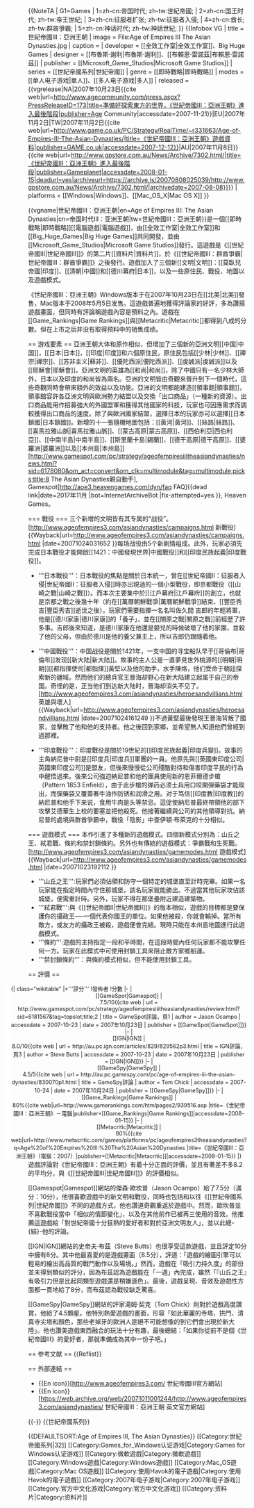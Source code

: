 {{NoteTA
| G1=Games
| 1=zh-cn:帝国时代; zh-tw:世紀帝國;
| 2=zh-cn:国王时代; zh-tw:帝王世紀;
| 3=zh-cn:征服者扩张; zh-tw:征服者入侵;
| 4=zh-cn:酋长; zh-tw:群酋爭霸;
| 5=zh-cn:神话时代; zh-tw:神話世紀;
}}
{{Infobox VG
| title = 世紀帝國III：亞洲王朝
| image = File:Age of Empires III The Asian Dynasties.jpg
| caption =
| developer = [[全效工作室|全效工作室]]、Big Huge Games
| designer = [[布魯斯·謝利|布魯斯·謝利]]、[[布賴恩·雷諾茲|布賴恩·雷諾茲]]
| publisher = [[Microsoft_Game_Studios|Microsoft Game Studios]]
| series = [[世紀帝國系列|世紀帝國]]
| genre = [[即時戰略|即時戰略]]
| modes = [[单人电子游戏|單人]]、[[多人电子游戏|多人]]
| released = {{vgrelease|NA|2007年10月23日<ref name="Press Release">{{cite web|url=http://www.agecommunity.com/press.aspx?PressReleaseID=173|title=準備好探索東方的世界，《世紀帝國III：亞洲王朝》進入最後階段|publisher=Age Community|accessdate=2007-11-21}}</ref>|EU|2007年11月2日|TW|2007年11月2日<ref name="Game Details">{{cite web|url=http://www.game.co.uk/PC/Strategy/RealTime/~r331663/Age-of-Empires-III-The-Asian-Dynasties/|title=《世紀帝國III：亞洲王朝》遊戲資料|publisher=GAME.co.uk|accessdate=2007-12-12}}</ref>|AU|2007年11月8日<ref name="Goes Gold">}}{{cite web|url=http://www.gpstore.com.au/News/Archive/7302.html/|title=《世紀帝國III：亞洲王朝》進入最後階段|publisher=Gameplanet|accessdate=2008-01-15|deadurl=yes|archiveurl=https://archive.is/20070808025039/http://www.gpstore.com.au/News/Archive/7302.html/|archivedate=2007-08-08}}</ref>}}
| platforms = [[Windows|Windows]]、[[Mac_OS_X|Mac OS X]]
}}

{{vgname|世紀帝國III：亞洲王朝|en=Age of Empires III: The Asian Dynasties|cn=帝国时代III：亚洲王朝|tw=世紀帝國III：亞洲王朝}}是一個[[即時戰略|即時戰略]][[電腦遊戲|電腦遊戲]]，由[[全效工作室|全效工作室]]和[[Big_Huge_Games|Big Huge Games]]共同開發，並由[[Microsoft_Game_Studios|Microsoft Game Studios]]發行。這遊戲是《[[世紀帝國III|世紀帝國III]]》的第二片[[資料片|資料片]]，於《[[世紀帝國III：群酋爭霸|世紀帝國III：群酋爭霸]]》之後發行。遊戲加入了三個新[[文明|文明]]：[[莫臥兒帝國|印度]]、[[清朝|中國]]和[[德川幕府|日本]]，以及一些原住民、戰伇、地圖以及遊戲模式。

《世紀帝國III：亞洲王朝》Windows版本于在2007年10月23日在[[北美|北美]]發售，Mac版本于2008年5月5日发售。這遊戲普遍地獲得評論家的好評，多為讚揚遊戲畫面，但同時有評論稱遊戲內容是預料之內。遊戲在[[Game_Rankings|Game Rankings]]與[[Metacritic|Metacritic]]都得到八成的分數。但在上市之后并没有取得预料中的销售成绩。

== 游戏要素 ==
亞洲王朝大体和原作相似，但增加了三個新的亞洲文明[[中国|中国]]，[[日本|日本]]，[[印度|印度]]和六個原住民，原住民包括[[少林|少林]]、[[禪宗|禪宗]]、[[苏非主义|蘇非]]、[[優陀西派|優陀西派]]、[[虔誠派|虔誠派]]以及[[耶穌會|耶穌會]]。亞洲文明的英雄為[[和尚|和尚]]，除了中國只有一名少林大師外，日本以及印度的和尚皆為兩名。亞洲的文明皆由奇觀來晉升到下一個時代，這些奇觀同時會帶來額外的效益以及功能。亞洲的文明都能建造[[領事館|領事館]]，領事館容許各亞洲文明與歐洲勢力結盟以及交換「出口商品」（一種新的資源）。出口商品能用作招募強大的外國盟軍和獲得其他國家的科技，玩家也可因應需求而調較獲得出口商品的速度。除了與歐洲國家結盟，選擇日本的玩家亦可以選擇[[日本鎖國|日本鎖國]]。新增的十一張隨機地圖包括：[[黃河|黃河]]、[[絲路|絲路]]、[[喜馬拉雅山脈|喜馬拉雅山脈]]、[[蒙古高原|蒙古高原]]、[[西伯利亞|西伯利亞]]、[[中南半島|中南半島]]、[[斯里蘭卡島|錫蘭]]、[[德干高原|德干高原]]、[[婆羅洲|婆羅洲]]以及[[本州島|本州島]]<ref>[http://www.gamespot.com/pc/strategy/ageofempiresiiitheasiandynasties/news.html?sid=6178080&om_act=convert&om_clk=multimodule&tag=multimodule;picks;title;8 The Asian Dynasties親自動手], Gamespot</ref><ref>[http://aoe3.heavengames.com/dyn/faq FAQ]{{dead link|date=2017年11月 |bot=InternetArchiveBot |fix-attempted=yes }}, Heaven Games</ref>。

=== 戰役 ===
三个新增的文明皆有其专属的“战役”。<ref name="New Campaigns">[http://www.ageofempires3.com/asiandynasties/campaigns.html 新戰役] {{Wayback|url=http://www.ageofempires3.com/asiandynasties/campaigns.html |date=20071024031652 }}</ref><ref name="Goes Gold"/>每场战役由5个新剧情组成。<ref name="New Campaigns"/>此外，玩家必須先完成日本戰役才能開啟[[1421：中國發現世界|中國戰役]]和[[印度民族起義|印度戰役]]。

* '''日本戰役'''：日本戰役的焦點是關於日本統一，曾在[[世紀帝國II：征服者入侵|世紀帝國II：征服者入侵]]時亦出現過的一個小型戰役，即京都戰役（[[山崎之戰|山崎之戰]]）。而本次主要集中於[[江戶幕府|江戶幕府]]的創立，也就是京都之戰之後幾十年（約在[[萬曆朝鮮戰爭|萬曆朝鮮戰爭]]結束、[[豐臣秀吉|豐臣秀吉]]逝世之後）。玩家們需要指揮一名名叫佐久間 吉郎的年輕將軍，他是[[德川家康|德川家康]]的「養子」，並在[[關原之戰|關原之戰]]前經歷了許多事。<ref name="New Campaigns"/>吉郎後來知道，是德川家康在他還是嬰兒的時候破壞了他的家園，並殺了他的父母，但由於德川是他的養父兼主上，所以吉郎仍跟隨着他。

* '''中國戰役'''：中国战役是關於1421年，一支中国的寻宝船队早于[[哥倫布|哥倫布]]发现[[新大陆|新大陆]]。<ref name="New Campaigns"/>故事的主人公是一直夢見世外桃源的[[明朝|明朝]][[都指揮使司|都指揮]]黃堅以及他的助手，水手陳烙，他们受命于朝廷探索新的疆域。然而他们的總兵官王晉海却野心在新大陆建立起属于自己的帝国。奇怪的是，正当他们到达新大陆时，晉海却消失不见了。<ref name="Heroes and Villains">[http://www.ageofempires3.com/asiandynasties/heroesandvillians.html 英雄與壞人] {{Wayback|url=http://www.ageofempires3.com/asiandynasties/heroesandvillians.html |date=20071024161249 }}</ref>不過黃堅最後發現王晉海背叛了國家，並擊敗了他和他的支持者。他之後回到家鄉，並希望無人知道他們曾經到過那裡。

* '''印度戰役'''：印度戰役是關於19世紀的[[印度民族起義|印度兵變]]。<ref name="New Campaigns"/>故事的主角納尼普中尉是[[印度兵|印度兵]]軍團的一員。他原先與[[英國東印度公司|英國東印度公司]]是盟友，但後來慢慢從公司殘酷對待和傷害印度平民的行為中醒悟過來。後來公司強迫納尼普和他的團員使用新的恩菲爾德步槍（Pattern 1853 Enfield），由于此步槍的弹药必须士兵用口咬開彈藥袋才能取出，而彈藥袋又覆蓋著牛油作防锈和润滑之用。对于笃信[[印度教|印度教]]的納尼普和他手下来说，食用牛肉是头等禁忌。這促使納尼普最終帶領他的部下攻擊艾德華生上校的要塞並把他殺死。他接著繼續與公司的其他領導對抗。納尼普的處境與群酋爭霸中，戰役「陰影」中查伊頓·布萊克的十分相似。<ref name="New Campaigns"/><ref name="Heroes and Villains"/>

=== 遊戲模式 ===
本作引進了多種新的遊戲模式。四個新模式分別為：山丘之王、弒君戰、條約和禁封鎖條約。另外也有傳統的遊戲模式：爭霸戰和生死戰。<ref name="Game Modes">[http://www.ageofempires3.com/asiandynasties/gamemodes.html 遊戲模式] {{Wayback|url=http://www.ageofempires3.com/asiandynasties/gamemodes.html |date=20071023192112 }}</ref>
* '''山丘之王''':玩家們必須佔領和防守一個特定的城堡直至計時完畢。如果一名玩家能在指定時間內守住那城堡，該名玩家就能勝出。不過當其他玩家攻佔該城堡，便需重計時。另外，玩家不得在那堡壘附近建造建築物。<ref name="Game Modes"/>
* '''弒君戰''':與《[[世紀帝國II|世紀帝國II]]》的版本相似，遊戲的目標都是要保護你的攝政王──一個代表你國王的單位。如果他被殺，你就會輸掉。當所有敵方，或友方的攝政王被殺，遊戲便會完結。現時只能在本州島地圖進行此遊戲模式。<ref name="Game Modes"/>
* '''條約''':遊戲的主持指定一段和平時間，在這段時間內任何玩家都不能攻擊任何一方。玩家在此模式中可使用封鎖工具來阻止敵方家鄉船運。<ref name="Game Modes"/>
* '''禁封鎖條約'''：與條約模式相似，但不能使用封鎖工具。<ref name="Game Modes"/>

== 評價 ==
<div style="font-size: 90%;float:right;border-left:1em solid white">
{| class="wikitable"
|+'''評分'''
!發佈者
!分數
|-
|<center>[[GameSpot|Gamespot]]
|<center>7.5/10<ref name="GameSpotreview">{{cite web | url = http://www.gamespot.com/pc/strategy/ageofempiresiiitheasiandynasties/review.html?sid=6181567&tag=topslot;title;2 | title = GameSpot評論，頁1 | author = Jason Ocampo | accessdate = 2007-10-23 | date = 2007年10月23日 | publisher = [[GameSpot|GameSpot]]}}</ref>
|-
|<center>[[IGN|IGN]]
|<center>8.0/10<ref name="IGNreview">{{cite web | url = http://au.pc.ign.com/articles/829/829562p3.html | title = IGN評論，頁3 | author = Steve Butts | accessdate = 2007-10-23 | date = 2007年10月23日 | publisher = [[IGN|IGN]]}}</ref>
|-
|<center>[[GameSpy|GameSpy]]
|<center>4.5/5<ref name="GameSpyreview">{{cite web | url = http://au.pc.gamespy.com/pc/age-of-empires-iii-the-asian-dynasties/830070p1.html | title = GameSpy評論 | author = Tom Chick  | accessdate = 2007-10-24 | date = 2007年10月24日 | publisher = [[GameSpy|GameSpy]]}}</ref>
|-
|<center>[[Game_Rankings|Game Rankings]]
|<center>80%<ref name=GameRankings>{{cite web|url=http://www.gamerankings.com/htmlpages2/939516.asp |title=《世紀帝國III：亞洲王朝》－電腦|publisher=[[Game_Rankings|Game Rankings]]|accessdate=2008-01-15}}</ref>
|-
|<center>[[Metacritic|Metacritic]]
|<center>80%<ref name=metacritic>{{cite web|url=http://www.metacritic.com/games/platforms/pc/ageofempires3theasiandynasties?q=Age%20of%20Empires%20III:%20The%20Asian%20Dynasties |title=《世紀帝國III：亞洲王朝》（電腦：2007）|publisher=[[Metacritic|Metacritic]]|accessdate=2008-01-15}}</ref>
|}
</div>
遊戲評論對《世紀帝國III：亞洲王朝》有着十分正面的評價，並且有著差不多8.2的平均分，與《[[世紀帝國III|世紀帝國III]]》的評價相似。

[[Gamespot|Gamespot]]網站的傑森·歐坎普（Jason Ocampo）給了7.5分（滿分：10分），他很喜歡遊戲中的新文明和戰役，同時也包括和以往《[[世紀帝國系列|世紀帝國]]》不同的遊戲方式，他也讚道奇觀重返於遊戲中。然而，歐坎普並不喜歡戰役當中「相似的情節變化」，以及在其他前作已被再三使用的音效。他推薦這遊戲給「對世紀帝國十分狂熱的愛好者和對於亞洲文明友人」，並以此總-{結}-他的評論。<ref name="GameSpotreview" />

[[IGN|IGN]]網站的史帝夫·布茲（Steve Butts）也很享受這款遊戲，並且評定10分中擁有8分。其中他最喜愛的是遊戲畫面（8.5分），評道：「遊戲的繪圖引擎可以輕易的繪出高品質的戰鬥動作以及場境。」然而，遊戲在「吸引力持久度」的部份並未得到類似的評分，因為布茲認為遊戲能在「一週」內完成，雖然「『山丘之王』有吸引力但是比起同類型遊戲還是稍嫌遜色」。最後，遊戲呈現、音效及遊戲性方面都一貫地給了8分，而布茲認為戰役缺乏驚喜。<ref name="IGNreview" />

[[GameSpy|GameSpy]]網站的評家湯姆·契克（Tom Chick）則對於遊戲高度讚賞，他給了4.5顆星。他特別熱愛遊戲的畫面，形容「如此華麗的寺塔、拱門、清真寺尖塔和顏色，那些老掉牙的歐洲人是絕不可能想像的到它們會出現於新大陸」。他也讚美遊戲東西融合的玩法十分有趣，最後總結：「如果你從前不是個《世紀帝國III》的愛好者，那就準備成為其中一份子吧。」<ref name="GameSpyreview" />

== 参考文献 ==
{{Reflist}}

== 外部連結 ==
* {{En icon}}[http://www.ageofempires3.com/ 世紀帝國III官方網站]
* {{En icon}}[https://web.archive.org/web/20071011001244/http://www.ageofempires3.com/asiandynasties/ 世紀帝國III：亞洲王朝 英文官方網站]

{{-}}
{{世紀帝國系列}}

{{DEFAULTSORT:Age of Empires III, The Asian Dynasties}}
[[Category:世紀帝國系列|32]]
[[Category:Games_for_Windows认证游戏|Category:Games for Windows认证游戏]]
[[Category:微軟遊戲|Category:微軟遊戲]]
[[Category:Windows遊戲|Category:Windows遊戲]]
[[Category:Mac_OS遊戲|Category:Mac OS遊戲]]
[[Category:使用Havok的電子遊戲|Category:使用Havok的電子遊戲]]
[[Category:2007年电子游戏|Category:2007年电子游戏]]
[[Category:官方中文化游戏|Category:官方中文化游戏]]
[[Category:资料片|Category:资料片]]